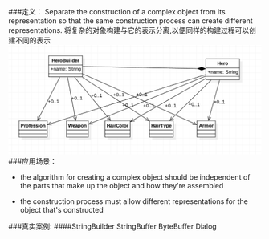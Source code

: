 ###定义：
Separate the construction of a complex object from its representation so that the same 
construction process can create different representations.
将复杂的对象构建与它的表示分离,以便同样的构建过程可以创建不同的表示
![](./uml.png)
###应用场景：
* the algorithm for creating a complex object should be independent of the parts that make up 
  the object and how they're assembled
  
* the construction process must allow different representations for the object that's constructed

###真实案例:
####StringBuilder StringBuffer ByteBuffer Dialog